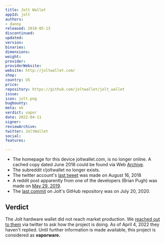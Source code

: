 ```yaml
---
title: Jolt Wallet
appId: jolt
authors:
- danny
released: 2018-05-13
discontinued: 
updated: 
version: 
binaries: 
dimensions: 
weight: 
provider: 
providerWebsite: 
website: http://joltwallet.com/
shop: 
country: US
price: 
repository: https://github.com/joltwallet/jolt_wallet
issue: 
icon: jolt.png
bugbounty: 
meta: ok
verdict: vapor
date: 2022-04-11
signer: 
reviewArchive: 
twitter: JoltWallet
social: 
features: 

---
```


- The homepage for this device joltwallet.com, is no longer online. A cached copy dated June 2018 could be found via Web [Archive](https://web.archive.org/web/20180601221232/https://www.joltwallet.com/). 
- The subreddit r/joltwallet no longer exists.
- The twitter account's [last tweet](https://mobile.twitter.com/JoltWallet/status/1029968926149554176) was made on August 16, 2018
- A reddit post apparently from one of the developers (Brian Pugh) was made on [May 29, 2019](https://www.reddit.com/r/nanocurrency/comments/bu49ge/how_is_the_jolt_coming_along/ep8mbf1/).
- The [last commit](https://github.com/joltwallet/jolt_wallet/commit/82f2ffaef99461e0dd3373c60567950cb4d27e30) on Jolt's GitHub repository was on July 20, 2020.

## Verdict

The Jolt hardware wallet did not reach market production. We [reached out to them](https://mobile.twitter.com/BitcoinWalletz/status/1485806434856374273) via twitter to ask how the project is doing. As of April 4, 2022 they haven't replied. Until further information is made available, this project is considered as **vaporware.**
